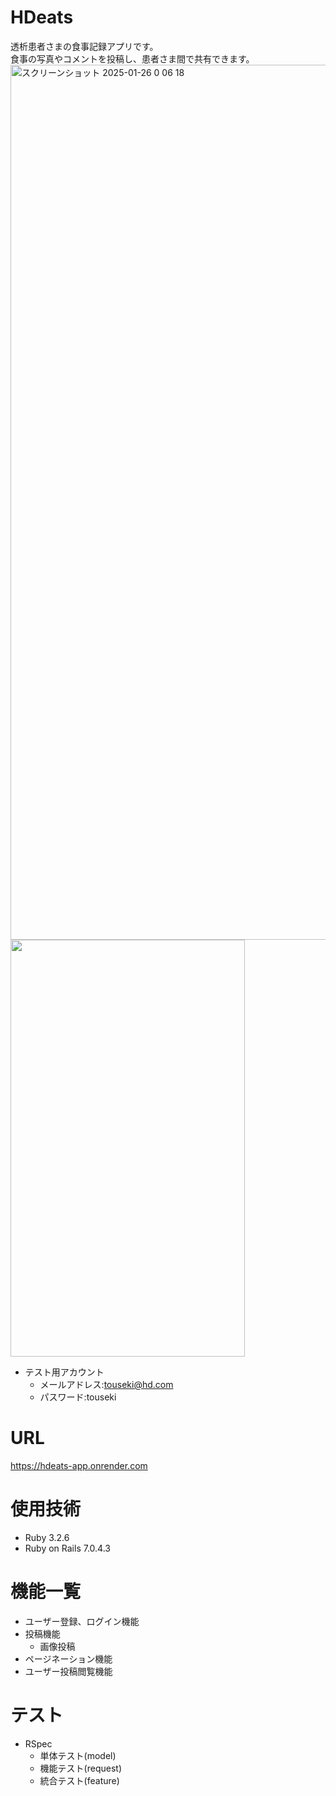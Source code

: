 # HDeats
透析患者さまの食事記録アプリです。<br >
食事の写真やコメントを投稿し、患者さま間で共有できます。<br >
 <img width="1400" alt="スクリーンショット 2025-01-26 0 06 18" src="https://github.com/user-attachments/assets/ec3ee92e-f2ef-46ce-b779-6d9401fdf67a">
 <img width="375" height="667" src= "https://github.com/user-attachments/assets/a9b7bc9f-4e95-4810-9972-aa71ec54f66a">
- テスト用アカウント
  - メールアドレス:touseki@hd.com
  - パスワード:touseki


# URL
https://hdeats-app.onrender.com<br >

# 使用技術
- Ruby 3.2.6
- Ruby on Rails 7.0.4.3

# 機能一覧
- ユーザー登録、ログイン機能
- 投稿機能
  - 画像投稿
- ページネーション機能
- ユーザー投稿閲覧機能

# テスト
- RSpec
  - 単体テスト(model)
  - 機能テスト(request)
  - 統合テスト(feature)
